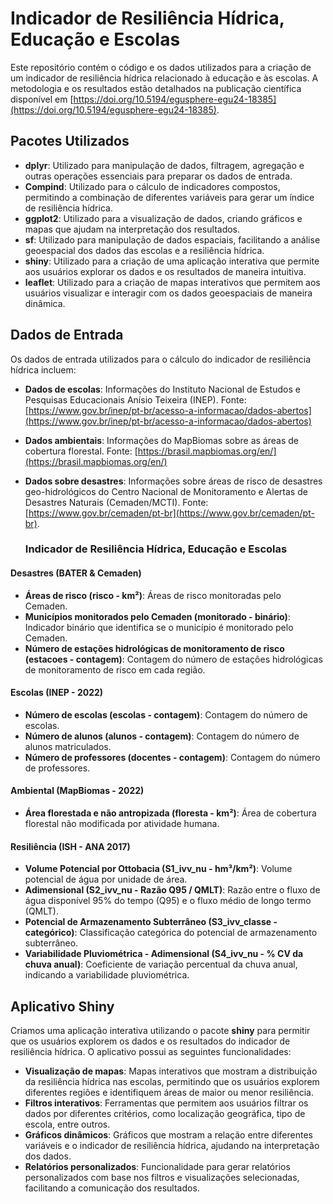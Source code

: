 # Indicador de Resiliência Hídrica, Educação e Escolas

Este repositório contém o código e os dados utilizados para a criação de um indicador de resiliência hídrica relacionado à educação e às escolas. A metodologia e os resultados estão detalhados na publicação científica disponível em [https://doi.org/10.5194/egusphere-egu24-18385](https://doi.org/10.5194/egusphere-egu24-18385).

## Pacotes Utilizados

- **dplyr**: Utilizado para manipulação de dados, filtragem, agregação e outras operações essenciais para preparar os dados de entrada.
- **Compind**: Utilizado para o cálculo de indicadores compostos, permitindo a combinação de diferentes variáveis para gerar um índice de resiliência hídrica.
- **ggplot2**: Utilizado para a visualização de dados, criando gráficos e mapas que ajudam na interpretação dos resultados.
- **sf**: Utilizado para manipulação de dados espaciais, facilitando a análise geoespacial dos dados das escolas e a resiliência hídrica.
- **shiny**: Utilizado para a criação de uma aplicação interativa que permite aos usuários explorar os dados e os resultados de maneira intuitiva.
- **leaflet**: Utilizado para a criação de mapas interativos que permitem aos usuários visualizar e interagir com os dados geoespaciais de maneira dinâmica.

## Dados de Entrada

Os dados de entrada utilizados para o cálculo do indicador de resiliência hídrica incluem:

- **Dados de escolas**: Informações do Instituto Nacional de Estudos e Pesquisas Educacionais Anísio Teixeira (INEP). Fonte: [https://www.gov.br/inep/pt-br/acesso-a-informacao/dados-abertos](https://www.gov.br/inep/pt-br/acesso-a-informacao/dados-abertos)
- **Dados ambientais**: Informações do MapBiomas sobre as áreas de cobertura florestal. Fonte: [https://brasil.mapbiomas.org/en/](https://brasil.mapbiomas.org/en/)
- **Dados sobre desastres**: Informações sobre áreas de risco de desastres geo-hidrológicos do Centro Nacional de Monitoramento e Alertas de Desastres Naturais (Cemaden/MCTI). Fonte: [https://www.gov.br/cemaden/pt-br](https://www.gov.br/cemaden/pt-br).

  ### Indicador de Resiliência Hídrica, Educação e Escolas

#### Desastres (BATER & Cemaden)

- **Áreas de risco (risco - km²)**: Áreas de risco monitoradas pelo Cemaden.
- **Municípios monitorados pelo Cemaden (monitorado - binário)**: Indicador binário que identifica se o município é monitorado pelo Cemaden.
- **Número de estações hidrológicas de monitoramento de risco (estacoes - contagem)**: Contagem do número de estações hidrológicas de monitoramento de risco em cada região.

#### Escolas (INEP - 2022)

- **Número de escolas (escolas - contagem)**: Contagem do número de escolas.
- **Número de alunos (alunos - contagem)**: Contagem do número de alunos matriculados.
- **Número de professores (docentes - contagem)**: Contagem do número de professores.

#### Ambiental (MapBiomas - 2022)

- **Área florestada e não antropizada (floresta - km²)**: Área de cobertura florestal não modificada por atividade humana.

#### Resiliência (ISH - ANA 2017)

- **Volume Potencial por Ottobacia (S1_ivv_nu - hm³/km²)**: Volume potencial de água por unidade de área.
- **Adimensional (S2_ivv_nu - Razão Q95 / QMLT)**: Razão entre o fluxo de água disponível 95% do tempo (Q95) e o fluxo médio de longo termo (QMLT).
- **Potencial de Armazenamento Subterrâneo (S3_ivv_classe - categórico)**: Classificação categórica do potencial de armazenamento subterrâneo.
- **Variabilidade Pluviométrica - Adimensional (S4_ivv_nu - % CV da chuva anual)**: Coeficiente de variação percentual da chuva anual, indicando a variabilidade pluviométrica.


## Aplicativo Shiny

Criamos uma aplicação interativa utilizando o pacote **shiny** para permitir que os usuários explorem os dados e os resultados do indicador de resiliência hídrica. O aplicativo possui as seguintes funcionalidades:

- **Visualização de mapas**: Mapas interativos que mostram a distribuição da resiliência hídrica nas escolas, permitindo que os usuários explorem diferentes regiões e identifiquem áreas de maior ou menor resiliência.
- **Filtros interativos**: Ferramentas que permitem aos usuários filtrar os dados por diferentes critérios, como localização geográfica, tipo de escola, entre outros.
- **Gráficos dinâmicos**: Gráficos que mostram a relação entre diferentes variáveis e o indicador de resiliência hídrica, ajudando na interpretação dos dados.
- **Relatórios personalizados**: Funcionalidade para gerar relatórios personalizados com base nos filtros e visualizações selecionadas, facilitando a comunicação dos resultados.

